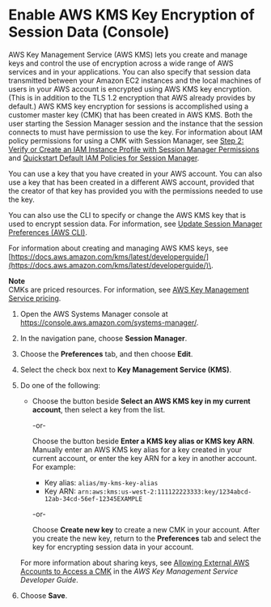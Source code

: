 # Enable AWS KMS Key Encryption of Session Data \(Console\)<a name="session-preferences-enable-encryption"></a>

AWS Key Management Service \(AWS KMS\) lets you create and manage keys and control the use of encryption across a wide range of AWS services and in your applications\. You can also specify that session data transmitted between your Amazon EC2 instances and the local machines of users in your AWS account is encrypted using AWS KMS key encryption\. \(This is in addition to the TLS 1\.2 encryption that AWS already provides by default\.\) AWS KMS key encryption for sessions is accomplished using a customer master key \(CMK\) that has been created in AWS KMS\. Both the user starting the Session Manager session and the instance that the session connects to must have permission to use the key\. For information about IAM policy permissions for using a CMK with Session Manager, see [Step 2: Verify or Create an IAM Instance Profile with Session Manager Permissions](session-manager-getting-started-instance-profile.md) and [Quickstart Default IAM Policies for Session Manager](getting-started-restrict-access-quickstart.md)\.

You can use a key that you have created in your AWS account\. You can also use a key that has been created in a different AWS account, provided that the creator of that key has provided you with the permissions needed to use the key\.

You can also use the CLI to specify or change the AWS KMS key that is used to encrypt session data\. For information, see [Update Session Manager Preferences \(AWS CLI\)](getting-started-configure-preferences-cli.md)\.

For information about creating and managing AWS KMS keys, see [https://docs.aws.amazon.com/kms/latest/developerguide/](https://docs.aws.amazon.com/kms/latest/developerguide/)\.

**Note**  
CMKs are priced resources\. For information, see [AWS Key Management Service pricing](docs.aws.amazon.comkms/pricing/)\.

1. Open the AWS Systems Manager console at [https://console\.aws\.amazon\.com/systems\-manager/](https://console.aws.amazon.com/systems-manager/)\.

1. In the navigation pane, choose **Session Manager**\.

1. Choose the **Preferences** tab, and then choose **Edit**\.

1. Select the check box next to **Key Management Service \(KMS\)**\.

1. Do one of the following:
   + Choose the button beside **Select an AWS KMS key in my current account**, then select a key from the list\.

     \-or\-

     Choose the button beside **Enter a KMS key alias or KMS key ARN**\. Manually enter an AWS KMS key alias for a key created in your current account, or enter the key ARN for a key in another account\. For example:
     + Key alias: `alias/my-kms-key-alias`
     + Key ARN: `arn:aws:kms:us-west-2:111122223333:key/1234abcd-12ab-34cd-56ef-12345EXAMPLE`

     \-or\-

     Choose **Create new key** to create a new CMK in your account\. After you create the new key, return to the **Preferences** tab and select the key for encrypting session data in your account\.

   For more information about sharing keys, see [Allowing External AWS Accounts to Access a CMK](https://docs.aws.amazon.com/kms/latest/developerguide/key-policy-modifying.html#key-policy-modifying-external-accounts) in the *AWS Key Management Service Developer Guide*\.

1. Choose **Save**\.